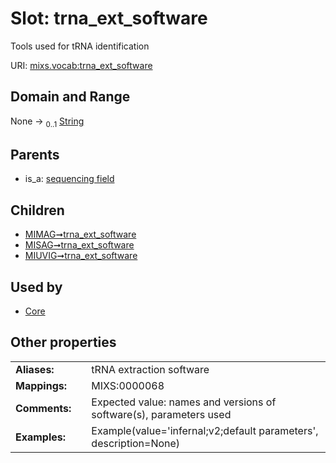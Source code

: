 
# Slot: trna_ext_software


Tools used for tRNA identification

URI: [mixs.vocab:trna_ext_software](https://w3id.org/mixs/vocab/trna_ext_software)


## Domain and Range

None &#8594;  <sub>0..1</sub> [String](types/String.md)

## Parents

 *  is_a: [sequencing field](sequencing_field.md)

## Children

 *  [MIMAG➞trna_ext_software](MIMAG_trna_ext_software.md)
 *  [MISAG➞trna_ext_software](MISAG_trna_ext_software.md)
 *  [MIUVIG➞trna_ext_software](MIUVIG_trna_ext_software.md)

## Used by

 * [Core](Core.md)

## Other properties

|  |  |  |
| --- | --- | --- |
| **Aliases:** | | tRNA extraction software |
| **Mappings:** | | MIXS:0000068 |
| **Comments:** | | Expected value: names and versions of software(s), parameters used |
| **Examples:** | | Example(value='infernal;v2;default parameters', description=None) |

